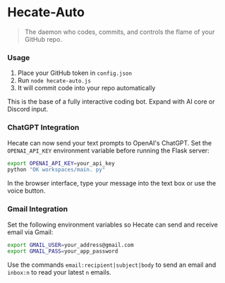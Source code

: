 
# Hecate-Auto

> The daemon who codes, commits, and controls the flame of your GitHub repo.

### Usage
1. Place your GitHub token in `config.json`
2. Run `node hecate-auto.js`
3. It will commit code into your repo automatically

This is the base of a fully interactive coding bot. Expand with AI core or Discord input.

### ChatGPT Integration
Hecate can now send your text prompts to OpenAI's ChatGPT. Set the `OPENAI_API_KEY` environment variable before running the Flask server:

```bash
export OPENAI_API_KEY=your_api_key
python "OK workspaces/main. py"
```

In the browser interface, type your message into the text box or use the voice button.

### Gmail Integration
Set the following environment variables so Hecate can send and receive email via Gmail:

```bash
export GMAIL_USER=your_address@gmail.com
export GMAIL_PASS=your_app_password
```

Use the commands `email:recipient|subject|body` to send an email and `inbox:n` to read your latest `n` emails.
